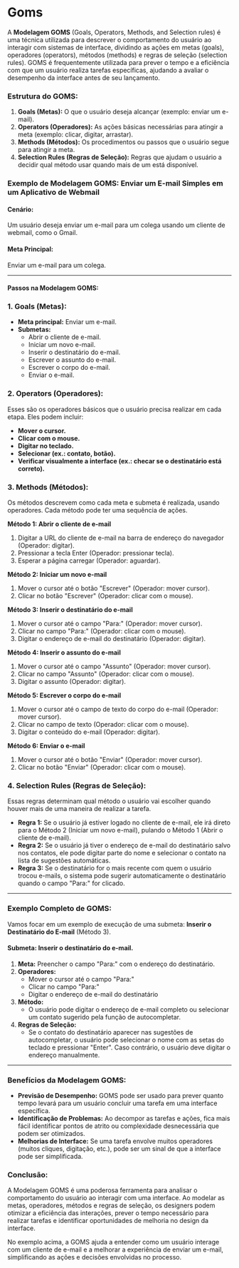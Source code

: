 # Goms

A **Modelagem GOMS** (Goals, Operators, Methods, and Selection rules) é uma técnica utilizada para descrever o comportamento do usuário ao interagir com sistemas de interface, dividindo as ações em metas (goals), operadores (operators), métodos (methods) e regras de seleção (selection rules). GOMS é frequentemente utilizada para prever o tempo e a eficiência com que um usuário realiza tarefas específicas, ajudando a avaliar o desempenho da interface antes de seu lançamento.

### Estrutura do GOMS:
1. **Goals (Metas):** O que o usuário deseja alcançar (exemplo: enviar um e-mail).
2. **Operators (Operadores):** As ações básicas necessárias para atingir a meta (exemplo: clicar, digitar, arrastar).
3. **Methods (Métodos):** Os procedimentos ou passos que o usuário segue para atingir a meta.
4. **Selection Rules (Regras de Seleção):** Regras que ajudam o usuário a decidir qual método usar quando mais de um está disponível.

### Exemplo de Modelagem GOMS: Enviar um E-mail Simples em um Aplicativo de Webmail

#### **Cenário:**
Um usuário deseja enviar um e-mail para um colega usando um cliente de webmail, como o Gmail.

#### **Meta Principal:**
Enviar um e-mail para um colega.

---

#### **Passos na Modelagem GOMS:**

### 1. **Goals (Metas):**
- **Meta principal:** Enviar um e-mail.
- **Submetas:**
  - Abrir o cliente de e-mail.
  - Iniciar um novo e-mail.
  - Inserir o destinatário do e-mail.
  - Escrever o assunto do e-mail.
  - Escrever o corpo do e-mail.
  - Enviar o e-mail.

### 2. **Operators (Operadores):**
Esses são os operadores básicos que o usuário precisa realizar em cada etapa. Eles podem incluir:
- **Mover o cursor.**
- **Clicar com o mouse.**
- **Digitar no teclado.**
- **Selecionar (ex.: contato, botão).**
- **Verificar visualmente a interface (ex.: checar se o destinatário está correto).**

### 3. **Methods (Métodos):**
Os métodos descrevem como cada meta e submeta é realizada, usando operadores. Cada método pode ter uma sequência de ações.

**Método 1: Abrir o cliente de e-mail**
1. Digitar a URL do cliente de e-mail na barra de endereço do navegador (Operador: digitar).
2. Pressionar a tecla Enter (Operador: pressionar tecla).
3. Esperar a página carregar (Operador: aguardar).

**Método 2: Iniciar um novo e-mail**
1. Mover o cursor até o botão "Escrever" (Operador: mover cursor).
2. Clicar no botão "Escrever" (Operador: clicar com o mouse).

**Método 3: Inserir o destinatário do e-mail**
1. Mover o cursor até o campo "Para:" (Operador: mover cursor).
2. Clicar no campo "Para:" (Operador: clicar com o mouse).
3. Digitar o endereço de e-mail do destinatário (Operador: digitar).

**Método 4: Inserir o assunto do e-mail**
1. Mover o cursor até o campo "Assunto" (Operador: mover cursor).
2. Clicar no campo "Assunto" (Operador: clicar com o mouse).
3. Digitar o assunto (Operador: digitar).

**Método 5: Escrever o corpo do e-mail**
1. Mover o cursor até o campo de texto do corpo do e-mail (Operador: mover cursor).
2. Clicar no campo de texto (Operador: clicar com o mouse).
3. Digitar o conteúdo do e-mail (Operador: digitar).

**Método 6: Enviar o e-mail**
1. Mover o cursor até o botão "Enviar" (Operador: mover cursor).
2. Clicar no botão "Enviar" (Operador: clicar com o mouse).

### 4. **Selection Rules (Regras de Seleção):**
Essas regras determinam qual método o usuário vai escolher quando houver mais de uma maneira de realizar a tarefa.

- **Regra 1:** Se o usuário já estiver logado no cliente de e-mail, ele irá direto para o Método 2 (Iniciar um novo e-mail), pulando o Método 1 (Abrir o cliente de e-mail).
- **Regra 2:** Se o usuário já tiver o endereço de e-mail do destinatário salvo nos contatos, ele pode digitar parte do nome e selecionar o contato na lista de sugestões automáticas.
- **Regra 3:** Se o destinatário for o mais recente com quem o usuário trocou e-mails, o sistema pode sugerir automaticamente o destinatário quando o campo "Para:" for clicado.

---

### **Exemplo Completo de GOMS:**
Vamos focar em um exemplo de execução de uma submeta: **Inserir o Destinatário do E-mail** (Método 3).

#### **Submeta:** Inserir o destinatário do e-mail.

1. **Meta:** Preencher o campo "Para:" com o endereço do destinatário.
2. **Operadores:**
   - Mover o cursor até o campo "Para:"
   - Clicar no campo "Para:"
   - Digitar o endereço de e-mail do destinatário
3. **Método:**
   - O usuário pode digitar o endereço de e-mail completo ou selecionar um contato sugerido pela função de autocompletar.
4. **Regras de Seleção:**
   - Se o contato do destinatário aparecer nas sugestões de autocompletar, o usuário pode selecionar o nome com as setas do teclado e pressionar "Enter". Caso contrário, o usuário deve digitar o endereço manualmente.

---

### **Benefícios da Modelagem GOMS:**
- **Previsão de Desempenho:** GOMS pode ser usado para prever quanto tempo levará para um usuário concluir uma tarefa em uma interface específica.
- **Identificação de Problemas:** Ao decompor as tarefas e ações, fica mais fácil identificar pontos de atrito ou complexidade desnecessária que podem ser otimizados.
- **Melhorias de Interface:** Se uma tarefa envolve muitos operadores (muitos cliques, digitação, etc.), pode ser um sinal de que a interface pode ser simplificada.

### **Conclusão:**
A Modelagem GOMS é uma poderosa ferramenta para analisar o comportamento do usuário ao interagir com uma interface. Ao modelar as metas, operadores, métodos e regras de seleção, os designers podem otimizar a eficiência das interações, prever o tempo necessário para realizar tarefas e identificar oportunidades de melhoria no design da interface.

No exemplo acima, a GOMS ajuda a entender como um usuário interage com um cliente de e-mail e a melhorar a experiência de enviar um e-mail, simplificando as ações e decisões envolvidas no processo.